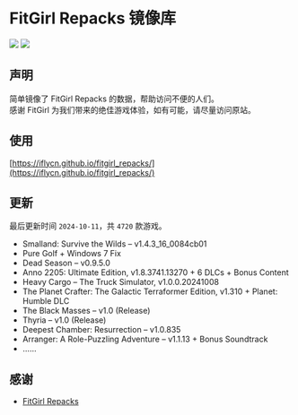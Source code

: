 ﻿# FitGirl Repacks 镜像库
![](https://img.shields.io/badge/ci-passing-brightgreen.svg?logo=github)
![](https://img.shields.io/badge/license-MIT-brightgreen.svg)

## 声明
简单镜像了 FitGirl Repacks 的数据，帮助访问不便的人们。  
感谢 FitGirl 为我们带来的绝佳游戏体验，如有可能，请尽量访问原站。

## 使用
[https://iflycn.github.io/fitgirl_repacks/](https://iflycn.github.io/fitgirl_repacks/)

## 更新
最后更新时间 `2024-10-11`，共 `4720` 款游戏。
- Smalland: Survive the Wilds – v1.4.3_16_0084cb01
- Pure Golf + Windows 7 Fix
- Dead Season – v0.9.5.0
- Anno 2205: Ultimate Edition, v1.8.3741.13270 + 6 DLCs + Bonus Content
- Heavy Cargo – The Truck Simulator, v1.0.0.20241008
- The Planet Crafter: The Galactic Terraformer Edition, v1.310 + Planet: Humble DLC
- The Black Masses – v1.0 (Release)
- Thyria – v1.0 (Release)
- Deepest Chamber: Resurrection – v1.0.835
- Arranger: A Role-Puzzling Adventure – v1.1.13 + Bonus Soundtrack
- ……

## 感谢
- [FitGirl Repacks](https://fitgirl-repacks.site/)
